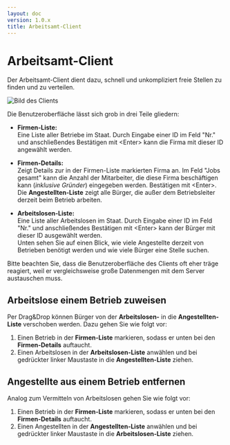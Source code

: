```yaml
---
layout: doc
version: 1.0.x
title: Arbeitsamt-Client
---
```

# Arbeitsamt-Client

Der Arbeitsamt-Client dient dazu, schnell und unkompliziert freie Stellen zu finden und zu verteilen.

![Bild des Clients](http://img820.imageshack.us/img820/5122/clientsemploymentclient.png)

Die Benutzeroberfl&auml;che l&auml;sst sich grob in drei Teile gliedern:

* **Firmen-Liste:**  
Eine Liste aller Betriebe im Staat. Durch Eingabe einer ID im Feld "Nr." und anschlie&szlig;endes Best&auml;tigen mit &lt;Enter&gt; kann die Firma mit dieser ID angew&auml;hlt werden.

* **Firmen-Details:**  
Zeigt Details zur in der Firmen-Liste markierten Firma an. Im Feld "Jobs gesamt" kann die Anzahl der Mitarbeiter, die diese Firma besch&auml;ftigen kann (*inklusive Gr&uuml;nder*) eingegeben werden. Best&auml;tigen mit &lt;Enter&gt;.  
Die **Angestellten-Liste** zeigt alle B&uuml;rger, die au&szlig;er dem Betriebsleiter derzeit beim Betrieb arbeiten.

* **Arbeitslosen-Liste:**  
Eine Liste aller Arbeitslosen im Staat. Durch Eingabe einer ID im Feld "Nr." und anschlie&szlig;endes Best&auml;tigen mit &lt;Enter&gt; kann der B&uuml;rger mit dieser ID ausgew&auml;hlt werden.  
Unten sehen Sie auf einen Blick, wie viele Angestellte derzeit von Betrieben ben&ouml;tigt werden und wie viele B&uuml;rger eine Stelle suchen.

Bitte beachten Sie, dass die Benutzeroberfl&auml;che des Clients oft eher tr&auml;ge reagiert, weil er vergleichsweise gro&szlig;e Datenmengen mit dem Server austauschen muss.

## Arbeitslose einem Betrieb zuweisen

Per Drag&Drop k&ouml;nnen B&uuml;rger von der **Arbeitslosen-** in die **Angestellten-Liste** verschoben werden. Dazu gehen Sie wie folgt vor:

1. Einen Betrieb in der **Firmen-Liste** markieren, sodass er unten bei den **Firmen-Details** auftaucht.
2. Einen Arbeitslosen in der **Arbeitslosen-Liste** anw&auml;hlen und bei gedr&uuml;ckter linker Maustaste in die **Angestellten-Liste** ziehen.

## Angestellte aus einem Betrieb entfernen

Analog zum Vermitteln von Arbeitslosen gehen Sie wie folgt vor:

1. Einen Betrieb in der **Firmen-Liste** markieren, sodass er unten bei den **Firmen-Details** auftaucht.
2. Einen Angestellten in der **Angestellten-Liste** anw&auml;hlen und bei gedr&uuml;ckter linker Maustaste in die **Arbeitslosen-Liste** ziehen.

